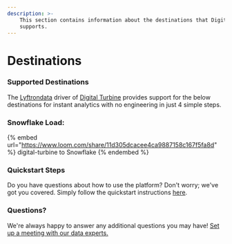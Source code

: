 ```yaml
---
description: >-
    This section contains information about the destinations that Digital Turbine
    supports.
---
```


# Destinations

### Supported Destinations

The [Lyftrondata](https://www.lyftrondata.com/) driver of [Digital Turbine](https://www.lyftrondata.com/integration/digital-turbine/) provides support for the below destinations for instant analytics with no engineering in just 4 simple steps.

### Snowflake Load:

{% embed url="https://www.loom.com/share/11d305dcacee4ca9887158c167f5fa8d" %}
digital-turbine to Snowflake
{% endembed %}

### Quickstart Steps

Do you have questions about how to use the platform? Don't worry; we've got you covered. Simply follow the quickstart instructions [here](../../../quickstart-steps.md).

### Questions? <a href="#questions" id="questions"></a>

We're always happy to answer any additional questions you may have! [Set up a meeting with our data experts.](https://www.lyftrondata.com/book-a-meeting/)
